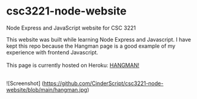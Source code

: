 # csc3221-node-website
Node Express and JavaScript website for CSC 3221

This website was built while learning Node Express and Javascript. I have kept this repo because the Hangman page is a good example of my experience with frontend Javascript.
<br /> <br />
This page is currently hosted on Heroku: [HANGMAN!](https://www.google.com/url?q=http://pacific-hollows-77413.herokuapp.com/Hangman/hangman.html&sa=D&source=docs&ust=1635816271032000&usg=AOvVaw1DLAkGFxzypNzQrwRa3qhl)
<br /> <br />

![Screenshot] (https://github.com/CinderScript/csc3221-node-website/blob/main/hangman.jpg)
